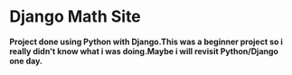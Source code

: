 # **Django Math Site**

**Project done using Python with Django.This was a beginner project so i really didn't know what i was doing.Maybe i will revisit Python/Django one day.**
